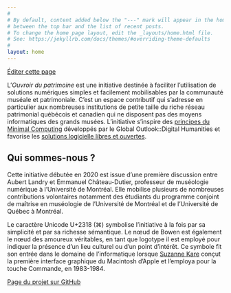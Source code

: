 ```yaml
---
#
# By default, content added below the "---" mark will appear in the home page
# between the top bar and the list of recent posts.
# To change the home page layout, edit the _layouts/home.html file.
# See: https://jekyllrb.com/docs/themes/#overriding-theme-defaults
#
layout: home
---
```


[Éditer cette page](https://github.com/ouvroir/patrimoine/edit/master/about.md)

L’*Ouvroir du patrimoine* est une initiative destinée à faciliter l’utilisation de solutions numériques simples et facilement mobilisables par la communauté muséale et patrimoniale. C’est un espace contributif qui s’adresse en particulier aux nombreuses institutions de petite taille du riche réseau patrimonial québécois et canadien qui ne disposent pas des moyens informatiques des grands musées. L’initiative s’inspire des [principes du Minimal Computing](https://go-dh.github.io/mincomp/) développés par le Global Outlook::Digital Humanities et favorise les [solutions logicielle libres et ouvertes](https://www.gnu.org/philosophy/free-sw.fr.html).

## Qui sommes-nous ?

Cette initiative débutée en 2020 est issue d’une première discussion entre Aubert Landry et Emmanuel Château-Dutier, professeur de muséologie numérique à l’Université de Montréal. Elle mobilise plusieurs de nombreuses contributions volontaires notamment des étudiants du programme conjoint de maîtrise en muséologie de l’Université de Montréal et de l’Université de Québec à Montréal.

Le caractère Unicode U+2318 (⌘) symbolise l’initiative à la fois par sa simplicité et par sa richesse sémantique. Le nœud de Bowen est également le nœud des amoureux véritables, en tant que logotype il est employé pour indiquer la présence d’un lieu culturel ou d’un point d’intérêt. Ce symbole fit son entrée dans le domaine de l’informatique lorsque [Suzanne Kare](https://kare.com) conçut la première interface graphique du Macintosh d’Apple et l’employa pour la touche Commande, en 1983-1984.

[Page du projet sur GitHub](https://github.com/ouvroir/museadon)
